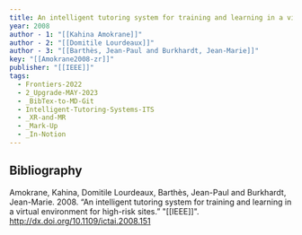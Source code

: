 ```yaml
---
title: An intelligent tutoring system for training and learning in a virtual environment for high-risk sites
year: 2008
author - 1: "[[Kahina Amokrane]]"
author - 2: "[[Domitile Lourdeaux]]"
author - 3: "[[Barthès, Jean-Paul and Burkhardt, Jean-Marie]]"
key: "[[Amokrane2008-zr]]"
publisher: "[[IEEE]]"
tags:
  - Frontiers-2022
  - 2_Upgrade-MAY-2023
  - _BibTex-to-MD-Git
  - Intelligent-Tutoring-Systems-ITS
  - _XR-and-MR
  - _Mark-Up
  - _In-Notion
---
```


## Bibliography
Amokrane, Kahina, Domitile Lourdeaux, Barthès, Jean-Paul and Burkhardt, Jean-Marie. 2008. “An intelligent tutoring system for training and learning in a virtual environment for high-risk sites.” "[[IEEE]]". http://dx.doi.org/10.1109/ictai.2008.151